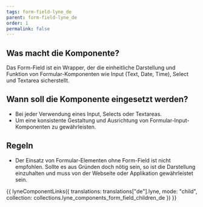 ```yaml
---
tags: form-field-lyne_de
parent: form-field-lyne_de
order: 1
permalink: false
---
```


## Was macht die Komponente?
Das Form-Field ist ein Wrapper, der die einheitliche Darstellung und Funktion von Formular-Komponenten wie Input (Text, Date, Time), Select und Textarea sicherstellt.

## Wann soll die Komponente eingesetzt werden?
* Bei jeder Verwendung eines Input, Selects oder Textareas.
* Um eine konsistente Gestaltung und Ausrichtung von Formular-Input-Komponenten zu gewährleisten.

## Regeln
* Der Einsatz von Formular-Elementen ohne Form-Field ist nicht empfohlen. Sollte es aus Gründen doch nötig sein, so ist die Darstellung einzuhalten und muss von der Webseite oder Applikation gewährleistet sein.

{{ lyneComponentLinks({
  translations: translations["de"].lyne,
  mode: "child",
  collection: collections.lyne_components_form_field_children_de
}) }}